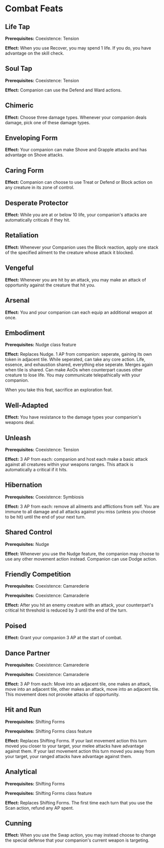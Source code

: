 # Combat Feats

## Life Tap

**Prerequisites:** Coexistence: Tension

**Effect:** When you use Recover, you may spend 1 life. If you do, you have advantage on the skill check.

## Soul Tap

**Prerequisites:** Coexistence: Tension

**Effect:** Companion can use the Defend and Ward actions.

## Chimeric

**Effect:** Choose three damage types. Whenever your companion deals damage, pick one of these damage types.

## Enveloping Form

**Effect:** Your companion can make Shove and Grapple attacks and has advantage on Shove attacks.

## Caring Form

**Effect:** Companion can choose to use Treat or Defend or Block action on any creature in its zone of control.

## Desperate Protector

**Effect:** While you are at or below 10 life, your companion's attacks are automatically criticals if they hit.

## Retaliation

**Effect:** Whenever your Companion uses the Block reaction, apply one stack of the specified ailment to the creature whose attack it blocked.

## Vengeful

**Effect:** Whenever you are hit by an attack, you may make an attack of opportunity against the creature that hit you.

## Arsenal

**Effect:** You and your companion can each equip an additional weapon at once.

## Embodiment

**Prerequisites:** Nudge class feature

**Effect:** Replaces Nudge. 1 AP from companion: seperate, gaining its own token in adjacent tile. While seperated, can take any core action. Life, essence, and exhaustion shared, everything else seperate. Merges again when tile is shared. Can make AoOs when counterpart causes other creature to lose life. You may communicate telepathically with your companion.

When you take this feat, sacrifice an exploration feat.

## Well-Adapted

**Effect:** You have resistance to the damage types your companion's weapons deal.

## Unleash

**Prerequisites:** Coexistence: Tension

**Effect:** 3 AP from each: companion and host each make a basic attack against all creatures within your weapons ranges. This attack is automatically a critical if it hits.

## Hibernation

**Prerequisites:** Coexistence: Symbiosis

**Effect:** 3 AP from each: remove all ailments and afflictions from self. You are immune to all damage and all attacks against you miss (unless you choose to be hit) until the end of your next turn.

## Shared Control

**Prerequisites:** Nudge

**Effect:** Whenever you use the Nudge feature, the companion may choose to use any other movement action instead. Companion can use Dodge action.

## Friendly Competition

**Prerequisites:** Coexistence: Camarederie

**Prerequisites:** Coexistence: Camaraderie

**Effect:** After you hit an enemy creature with an attack, your counterpart's critical hit threshold is reduced by 3 until the end of the turn.

## Poised

**Effect:** Grant your companion 3 AP at the start of combat.

## Dance Partner

**Prerequisites:** Coexistence: Camarederie

**Prerequisites:** Coexistence: Camaraderie

**Effect:** 3 AP from each: Move into an adjacent tile, one makes an attack, move into an adjacent tile, other makes an attack, move into an adjacent tile. This movement does not provoke attacks of opportunity.

## Hit and Run
**Prerequisites:** Shifting Forms

**Prerequisites:** Shifting Forms class feature

**Effect:** Replaces Shifting Forms. If your last movement action this turn moved you closer to your target, your melee attacks have advantage against them. If your last movement action this turn moved you away from your target, your ranged attacks have advantage against them.

## Analytical
**Prerequisites:** Shifting Forms

**Prerequisites:** Shifting Forms class feature

**Effect:** Replaces Shifting Forms. The first time each turn that you use the Scan action, refund any AP spent.

## Cunning

**Effect:** When you use the Swap action, you may instead choose to change the special defense that your companion's current weapon is targeting.
